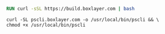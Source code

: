 ```dockerfile
RUN curl -sSL https://build.boxlayer.com | bash
```

```shell
curl -SL pscli.boxlayer.com -o /usr/local/bin/pscli && \
chmod +x /usr/local/bin/pscli
```



